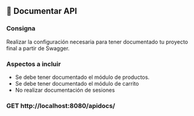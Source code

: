 ## 📁 Documentar API

### Consigna

Realizar la configuración necesaria para tener documentado tu proyecto final a partir de Swagger.

### Aspectos a incluir

- Se debe tener documentado el módulo de productos.
- Se debe tener documentado el módulo de carrito
- No realizar documentación de sesiones

### GET http://localhost:8080/apidocs/
